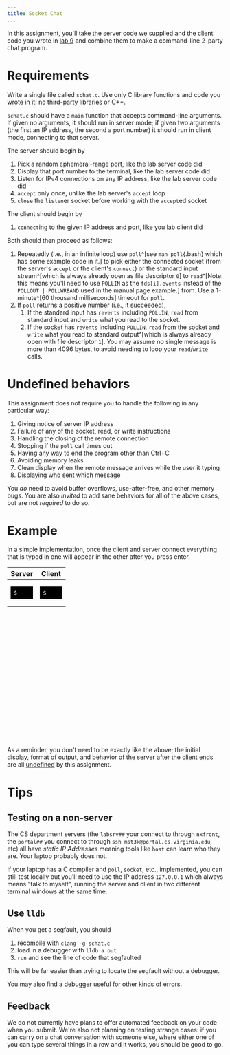 ```yaml
---
title: Socket Chat
...
```


In this assignment, you'll take the server code we supplied and the client code you wrote in [lab 9](lab09-sockets.html) and combine them to make a command-line 2-party chat program.

# Requirements

Write a single file called `schat.c`. Use only C library functions and code you wrote in it: no third-party libraries or C++.

`schat.c` should have a `main` function that accepts command-line arguments.
If given no arguments, it should run in server mode; if given two arguments (the first an IP address, the second a port number) it should run in client mode, connecting to that server.

The server should begin by

1. Pick a random ephemeral-range port, like the lab server code did
1. Display that port number to the terminal, like the lab server code did
1. Listen for IPv4 connections on any IP address, like the lab server code did
1. `accept` only once, unlike the lab server's `accept` loop
1. `close` the `listen`er socket before working with the `accept`ed socket

The client should begin by

1. `connect`ing to the given IP address and port, like you lab client did

Both should then proceed as follows:

1. Repeatedly (i.e., in an infinite loop) use `poll`^[see `man poll`{.bash} which has some example code in it.] to pick either the connected socket (from the server's `accept` or the client's `connect`) or the standard input stream^[which is always already open as file descriptor `0`] to `read`^[Note: this means you'll need to use `POLLIN` as the `fds[i].events` instead of the `POLLOUT | POLLWRBAND` used in the manual page example.] from. Use a 1-minute^[60 thousand milliseconds] timeout for `poll`.
1. If `poll` returns a positive number (i.e., it succeeded),
    1. If the standard input has `revents` including `POLLIN`, `read` from standard input and `write` what you read to the socket.
    1. If the socket has `revents` including `POLLIN`, `read` from the socket and `write` what you read to standard output^[which is always already open with file descriptor `1`]. You may assume no single message is more than 4096 bytes, to avoid needing to loop your `read`/`write` calls.

# Undefined behaviors

This assignment does not require you to handle the following in any particular way:

1. Giving notice of server IP address
1. Failure of any of the socket, read, or write instructions
1. Handling the closing of the remote connection
1. Stopping if the `poll` call times out
1. Having any way to end the program other than Ctrl+C
1. Avoiding memory leaks
1. Clean display when the remote message arrives while the user it typing
1. Displaying who sent which message

You *do* need to avoid buffer overflows, use-after-free, and other memory bugs.
You are also *invited* to add sane behaviors for all of the above cases, but are not *required* to do so.

# Example

In a simple implementation, once the client and server connect everything that is typed in one will appear in the other after you press enter.

<table width="100%" style="height:25em;"><thead><tr><th width="50%">Server</th><th width="50%">Client</th></thead><tbody><tr><td style="vertical-align:top"><pre id="server" style="color:white;background:black;border:1ex solid black;">$ </pre></td><td style="vertical-align:top"><pre id="client" style="color:white;background:black;border:1ex solid black;">$ </pre></td></tr></tbody><table>
<script>
let events=[
'st./a.out\n',
'splabsrv01.cs.virginia.edu has address 128.143.67.241\nListening on port 55718\n',
'ct./a.out 128.143.67.241 55718\n',
'ctHi!\n',
'spHi!\n',
'stHello\n',
'cpHello\n',
'stHow are you today?\n',
'cpHow are you today?\n',
'ctFine, thanks; and you?\n',
'spFine, thanks; and you?\n',
'stI\'m good.\n',
'cpI\.m good.\n',
'ctOK. Bye.\n',
'spOK. Bye.\n',
'ct^C\n',
'cp$ ',
'stWait, don\'t go!\n',
'stHello?\n',
'st^C\n',
'sp$ ',
];
var i = 0;
var ai = 2;
function act() {
if (i == events.length) {
document.getElementById('client').innerHTML = '$ █';
document.getElementById('server').innerHTML = '$ █';
i = 0;
ai = 2;
setTimeout(act, 1000);
} else {
let row = events[i];
let dest = document.getElementById(row[0] == 'c'? 'client':'server');
if (row[1] == 'p') {
dest.innerHTML = dest.innerHTML.substr(0,dest.innerHTML.length-1) + row.substr(2)+'█';
i += 1
ai = 2;
setTimeout(act, 500);
} else {
dest.innerHTML = dest.innerHTML.substr(0,dest.innerHTML.length-1) + row[ai]+'█';
ai += 1;
if (ai < row.length) setTimeout(act, 100);
else { i += 1; ai = 2; setTimeout(act, 250); }
}
}
}
act();
</script>

As a reminder, you don't need to be exactly like the above; the initial display, format of output, and behavior of the server after the client ends are all [undefined](#undefined-behaviors) by this assignment.

# Tips

## Testing on a non-server

The CS department servers (the `labsrv##` your connect to through `nxfront`, the `portal##` you connect to through `ssh mst3k@portal.cs.virginia.edu`, etc) all have *static IP Addresses* meaning tools like `host` can learn who they are. Your laptop probably does not.

If your laptop has a C compiler and `poll`, `socket`, etc., implemented, you can still test locally but you'll need to use the IP address `127.0.0.1` which always means "talk to myself", running the server and client in two different terminal windows at the same time.

## Use `lldb`

When you get a segfault, you should

1. recompile with `clang -g schat.c`
2. load in a debugger with `lldb a.out`
3. `run` and see the line of code that segfaulted

This will be far easier than trying to locate the segfault without a debugger.

You may also find a debugger useful for other kinds of errors.

## Feedback

We do not currently have plans to offer automated feedback on your code when you submit. We're also not planning on testing strange cases: if you can carry on a chat conversation with someone else, where either one of you can type several things in a row and it works, you should be good to go.

